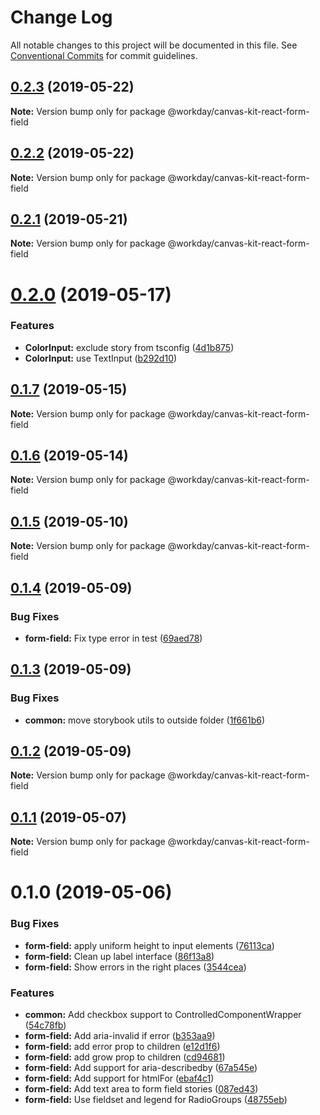 # Change Log

All notable changes to this project will be documented in this file.
See [Conventional Commits](https://conventionalcommits.org) for commit guidelines.

## [0.2.3](https://ghe.megaleo.com/design/canvas-kit-react/tree/master/modules/canvas-kit-react-input-common/compare/@workday/canvas-kit-react-form-field@0.2.2...@workday/canvas-kit-react-form-field@0.2.3) (2019-05-22)

**Note:** Version bump only for package @workday/canvas-kit-react-form-field





## [0.2.2](https://ghe.megaleo.com/design/canvas-kit-react/tree/master/modules/canvas-kit-react-input-common/compare/@workday/canvas-kit-react-form-field@0.2.1...@workday/canvas-kit-react-form-field@0.2.2) (2019-05-22)

**Note:** Version bump only for package @workday/canvas-kit-react-form-field





## [0.2.1](https://ghe.megaleo.com/design/canvas-kit-react/tree/master/modules/canvas-kit-react-input-common/compare/@workday/canvas-kit-react-form-field@0.2.0...@workday/canvas-kit-react-form-field@0.2.1) (2019-05-21)

**Note:** Version bump only for package @workday/canvas-kit-react-form-field





# [0.2.0](https://ghe.megaleo.com/design/canvas-kit-react/tree/master/modules/canvas-kit-react-input-common/compare/@workday/canvas-kit-react-form-field@0.1.7...@workday/canvas-kit-react-form-field@0.2.0) (2019-05-17)


### Features

* **ColorInput:** exclude story from tsconfig ([4d1b875](https://ghe.megaleo.com/design/canvas-kit-react/tree/master/modules/canvas-kit-react-input-common/commits/4d1b875))
* **ColorInput:** use TextInput ([b292d10](https://ghe.megaleo.com/design/canvas-kit-react/tree/master/modules/canvas-kit-react-input-common/commits/b292d10))





## [0.1.7](https://ghe.megaleo.com/design/canvas-kit-react/tree/master/modules/canvas-kit-react-input-common/compare/@workday/canvas-kit-react-form-field@0.1.6...@workday/canvas-kit-react-form-field@0.1.7) (2019-05-15)

**Note:** Version bump only for package @workday/canvas-kit-react-form-field





## [0.1.6](https://ghe.megaleo.com/design/canvas-kit-react/tree/master/modules/canvas-kit-react-input-common/compare/@workday/canvas-kit-react-form-field@0.1.5...@workday/canvas-kit-react-form-field@0.1.6) (2019-05-14)

**Note:** Version bump only for package @workday/canvas-kit-react-form-field





## [0.1.5](https://ghe.megaleo.com/design/canvas-kit-react/tree/master/modules/canvas-kit-react-input-common/compare/@workday/canvas-kit-react-form-field@0.1.4...@workday/canvas-kit-react-form-field@0.1.5) (2019-05-10)

**Note:** Version bump only for package @workday/canvas-kit-react-form-field





## [0.1.4](https://ghe.megaleo.com/design/canvas-kit-react/tree/master/modules/canvas-kit-react-input-common/compare/@workday/canvas-kit-react-form-field@0.1.3...@workday/canvas-kit-react-form-field@0.1.4) (2019-05-09)


### Bug Fixes

* **form-field:** Fix type error in test ([69aed78](https://ghe.megaleo.com/design/canvas-kit-react/tree/master/modules/canvas-kit-react-input-common/commits/69aed78))





## [0.1.3](https://ghe.megaleo.com/design/canvas-kit-react/tree/master/modules/canvas-kit-react-input-common/compare/@workday/canvas-kit-react-form-field@0.1.2...@workday/canvas-kit-react-form-field@0.1.3) (2019-05-09)


### Bug Fixes

* **common:** move storybook utils to outside folder ([1f661b6](https://ghe.megaleo.com/design/canvas-kit-react/tree/master/modules/canvas-kit-react-input-common/commits/1f661b6))





## [0.1.2](https://ghe.megaleo.com/design/canvas-kit-react/tree/master/modules/canvas-kit-react-input-common/compare/@workday/canvas-kit-react-form-field@0.1.1...@workday/canvas-kit-react-form-field@0.1.2) (2019-05-09)

**Note:** Version bump only for package @workday/canvas-kit-react-form-field





## [0.1.1](https://ghe.megaleo.com/design/canvas-kit-react/tree/master/modules/canvas-kit-react-input-common/compare/@workday/canvas-kit-react-form-field@0.1.0...@workday/canvas-kit-react-form-field@0.1.1) (2019-05-07)

**Note:** Version bump only for package @workday/canvas-kit-react-form-field





# 0.1.0 (2019-05-06)


### Bug Fixes

* **form-field:** apply uniform height to input elements ([76113ca](https://ghe.megaleo.com/design/canvas-kit-react/tree/master/modules/canvas-kit-react-input-common/commits/76113ca))
* **form-field:** Clean up label interface ([86f13a8](https://ghe.megaleo.com/design/canvas-kit-react/tree/master/modules/canvas-kit-react-input-common/commits/86f13a8))
* **form-field:** Show errors in the right places ([3544cea](https://ghe.megaleo.com/design/canvas-kit-react/tree/master/modules/canvas-kit-react-input-common/commits/3544cea))


### Features

* **common:** Add checkbox support to ControlledComponentWrapper ([54c78fb](https://ghe.megaleo.com/design/canvas-kit-react/tree/master/modules/canvas-kit-react-input-common/commits/54c78fb))
* **form-field:** Add aria-invalid if error ([b353aa9](https://ghe.megaleo.com/design/canvas-kit-react/tree/master/modules/canvas-kit-react-input-common/commits/b353aa9))
* **form-field:** add error prop to children ([e12d1f6](https://ghe.megaleo.com/design/canvas-kit-react/tree/master/modules/canvas-kit-react-input-common/commits/e12d1f6))
* **form-field:** add grow prop to children ([cd94681](https://ghe.megaleo.com/design/canvas-kit-react/tree/master/modules/canvas-kit-react-input-common/commits/cd94681))
* **form-field:** Add support for aria-describedby ([67a545e](https://ghe.megaleo.com/design/canvas-kit-react/tree/master/modules/canvas-kit-react-input-common/commits/67a545e))
* **form-field:** Add support for htmlFor ([ebaf4c1](https://ghe.megaleo.com/design/canvas-kit-react/tree/master/modules/canvas-kit-react-input-common/commits/ebaf4c1))
* **form-field:** Add text area to form field stories ([087ed43](https://ghe.megaleo.com/design/canvas-kit-react/tree/master/modules/canvas-kit-react-input-common/commits/087ed43))
* **form-field:** Use fieldset and legend for RadioGroups ([48755eb](https://ghe.megaleo.com/design/canvas-kit-react/tree/master/modules/canvas-kit-react-input-common/commits/48755eb))
